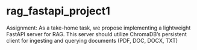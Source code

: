 # rag_fastapi_project1
Assignment: As a take-home task, we propose implementing a lightweight FastAPI server for RAG. This server should utilize ChromaDB’s persistent client for ingesting and querying documents (PDF, DOC, DOCX, TXT)
